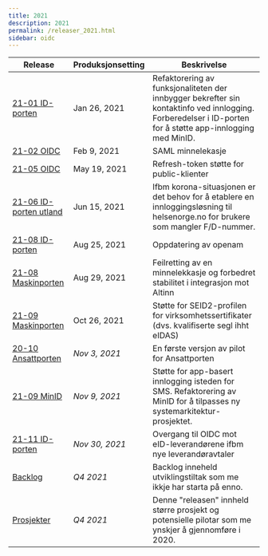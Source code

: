 ```yaml
---
title: 2021
description: 2021
permalink: /releaser_2021.html
sidebar: oidc
---
```


|Release|Produksjonsetting|Beskrivelse|
|-|-|-|
|[21-01 ID-porten]({{site.baseurl}}/docs/ID-porten/oidc/releaser/21-01_ID-porten)|Jan 26, 2021| Refaktorering av funksjonaliteten der innbygger bekrefter sin kontaktinfo ved innlogging.  Forberedelser i ID-porten for å støtte app-innlogging med MinID. |
|[21-02 OIDC]({{site.baseurl}}/docs/ID-porten/oidc/releaser/21-02_OIDC)|Feb 9, 2021| SAML minnelekasje |
|[21-05 OIDC]({{site.baseurl}}/docs/ID-porten/oidc/releaser/21-05_OIDC)|May 19, 2021| Refresh-token støtte for public-klienter |
|[21-06 ID-porten utland]({{site.baseurl}}/docs/ID-porten/oidc/releaser/21-06_ID-porten_utland)|Jun 15, 2021| Ifbm korona-situasjonen er det behov for å etablere en innloggingsløsning til helsenorge.no for brukere som mangler F/D-nummer.  |
|[21-08 ID-porten]({{site.baseurl}}/docs/ID-porten/oidc/releaser/21-08_ID-porten)|Aug 25, 2021| Oppdatering av openam |
|[21-08 Maskinporten]({{site.baseurl}}/docs/ID-porten/oidc/releaser/21-08_Maskinporten)|Aug 29, 2021| Feilretting av en minnelekkasje og forbedret stabilitet i integrasjon mot Altinn |
|[21-09 Maskinporten]({{site.baseurl}}/docs/ID-porten/oidc/releaser/21-09_Maskinporten)|Oct 26, 2021| Støtte for SEID2-profilen for virksomhetssertifikater (dvs. kvalifiserte segl ihht eIDAS) |
|[20-10 Ansattporten ]({{site.baseurl}}/docs/ID-porten/oidc/releaser/20-10_ansattporten_)|*Nov 3, 2021*| En første versjon av pilot for Ansattporten |
|[21-09 MinID]({{site.baseurl}}/docs/ID-porten/oidc/releaser/21-09_MinID)|*Nov 9, 2021*| Støtte for app-basert innlogging isteden for SMS.  Refaktorering av MinID for å tilpasses ny systemarkitektur-prosjektet. |
|[21-11 ID-porten]({{site.baseurl}}/docs/ID-porten/oidc/releaser/21-11_ID-porten)|*Nov 30, 2021*| Overgang til OIDC mot eID-leverandørene ifbm nye leverandøravtaler |
|[Backlog]({{site.baseurl}}/docs/ID-porten/oidc/releaser/Backlog)|*Q4 2021*| Backlog inneheld utviklingstiltak som me ikkje har starta på enno.  |
|[Prosjekter]({{site.baseurl}}/docs/ID-porten/oidc/releaser/Prosjekter)|*Q4 2021*| Denne "releasen" innheld større prosjekt og potensielle pilotar som me ynskjer å gjennomføre i 2020. |
